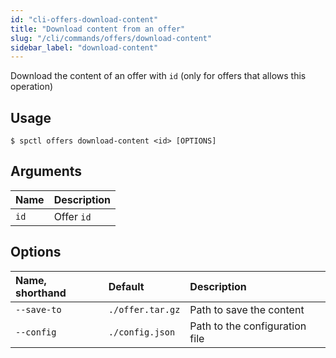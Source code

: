 ```yaml
---
id: "cli-offers-download-content"
title: "Download content from an offer"
slug: "/cli/commands/offers/download-content"
sidebar_label: "download-content"
---
```


Download the content of an offer with `id` (only for offers that allows this operation)

## Usage

```
$ spctl offers download-content <id> [OPTIONS]
```

## Arguments

|**Name**|**Description**|
| :- | :- |
|`id`|Offer `id`|

## Options

|**Name, shorthand**|**Default**|**Description**|
| :- | :- | :- |
|`--save-to`|`./offer.tar.gz`|Path to save the content|
|`--config`|`./config.json`|Path to the configuration file|
